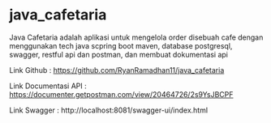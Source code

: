 # java_cafetaria

Java Cafetaria adalah aplikasi untuk mengelola order disebuah cafe dengan menggunakan tech java scpring boot maven, database postgresql, swagger, restful api dan postman, dan membuat dokumentasi api 

Link Github : https://github.com/RyanRamadhan11/java_cafetaria

Link Documentasi API : https://documenter.getpostman.com/view/20464726/2s9YsJBCPF

Link Swagger : http://localhost:8081/swagger-ui/index.html
